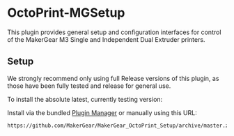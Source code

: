 # OctoPrint-MGSetup
This plugin provides general setup and configuration interfaces for control of the MakerGear M3 Single and Independent Dual Extruder printers.

## Setup

We strongly recommend only using full Release versions of this plugin, as those have been fully tested and release for general use.



To install the absolute latest, currently testing version:

Install via the bundled [Plugin Manager](https://github.com/foosel/OctoPrint/wiki/Plugin:-Plugin-Manager)
or manually using this URL:

    https://github.com/MakerGear/MakerGear_OctoPrint_Setup/archive/master.zip

